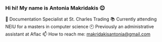 ### Hi hi! My name is Antonia Makridakis 😊

📄 Documentation Specialist at St. Charles Trading
📚 Currently attending NEIU for a masters in computer science
🕙 Previously an administrative assistant at Aflac
📫 How to reach me: makridakisantonia@gmail.com
